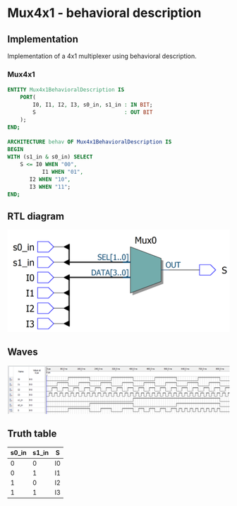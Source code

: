 # Mux4x1 - behavioral description

## Implementation

Implementation of a 4x1 multiplexer using behavioral description.

### Mux4x1

```vhdl
ENTITY Mux4x1BehavioralDescription IS
	PORT(
		I0, I1, I2, I3, s0_in, s1_in : IN BIT;
		S                            : OUT BIT
	);
END;

ARCHITECTURE behav OF Mux4x1BehavioralDescription IS
BEGIN
WITH (s1_in & s0_in) SELECT
	S <= I0 WHEN "00",
		   I1 WHEN "01",
       I2 WHEN "10",
       I3 WHEN "11";
END;

```

## RTL diagram

![RTL Diagram Mux4x1 - behavioral description](./assets/rtl_viewer.png "RTL Diagram Mux4x1 - behavioral description")

## Waves

![Waves Mux4x1 - behavioral description](./assets/waves.png "Waves Mux4x1 - behavioral description")

## Truth table

| s0_in | s1_in | S  |
|-------|-------|----|
| 0     | 0     | I0 |
| 0     | 1     | I1 |
| 1     | 0     | I2 |
| 1     | 1     | I3 |
